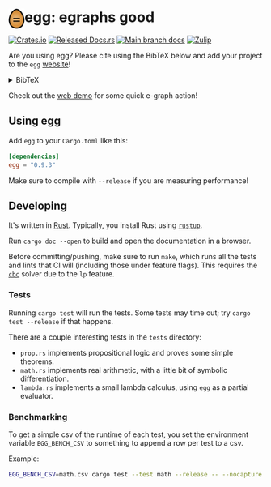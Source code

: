 # <img src="doc/egg.svg" alt="egg logo" height="40" align="left"> egg: egraphs good

[![Crates.io](https://img.shields.io/crates/v/egg.svg)](https://crates.io/crates/egg)
[![Released Docs.rs](https://img.shields.io/crates/v/egg?color=blue&label=docs)](https://docs.rs/egg/)
[![Main branch docs](https://img.shields.io/badge/docs-main-blue)](https://egraphs-good.github.io/egg/egg/)
[![Zulip](https://img.shields.io/badge/zulip-join%20chat-blue)](https://egraphs.zulipchat.com)

Are you using egg?
Please cite using the BibTeX below and
 add your project to the `egg`
 [website](https://github.com/egraphs-good/egraphs-good.github.io)!

<details class="bibtex">
    <summary>BibTeX</summary>
    <code><pre>@article{2021-egg,
  author = {Willsey, Max and Nandi, Chandrakana and Wang, Yisu Remy and Flatt, Oliver and Tatlock, Zachary and Panchekha, Pavel},
  title = {egg: Fast and Extensible Equality Saturation},
  year = {2021},
  issue_date = {January 2021},
  publisher = {Association for Computing Machinery},
  address = {New York, NY, USA},
  volume = {5},
  number = {POPL},
  url = {https://doi.org/10.1145/3434304},
  doi = {10.1145/3434304},
  abstract = {An e-graph efficiently represents a congruence relation over many expressions. Although they were originally developed in the late 1970s for use in automated theorem provers, a more recent technique known as equality saturation repurposes e-graphs to implement state-of-the-art, rewrite-driven compiler optimizations and program synthesizers. However, e-graphs remain unspecialized for this newer use case. Equality saturation workloads exhibit distinct characteristics and often require ad-hoc e-graph extensions to incorporate transformations beyond purely syntactic rewrites.  This work contributes two techniques that make e-graphs fast and extensible, specializing them to equality saturation. A new amortized invariant restoration technique called rebuilding takes advantage of equality saturation's distinct workload, providing asymptotic speedups over current techniques in practice. A general mechanism called e-class analyses integrates domain-specific analyses into the e-graph, reducing the need for ad hoc manipulation.  We implemented these techniques in a new open-source library called egg. Our case studies on three previously published applications of equality saturation highlight how egg's performance and flexibility enable state-of-the-art results across diverse domains.},
  journal = {Proc. ACM Program. Lang.},
  month = jan,
  articleno = {23},
  numpages = {29},
  keywords = {equality saturation, e-graphs}
}
</pre></code>
</details>

Check out the [web demo](https://egraphs-good.github.io/egg-web-demo) for some quick e-graph action!

## Using egg

Add `egg` to your `Cargo.toml` like this:
```toml
[dependencies]
egg = "0.9.3"
```

Make sure to compile with `--release` if you are measuring performance!

## Developing

It's written in [Rust](https://www.rust-lang.org/).
Typically, you install Rust using [`rustup`](https://www.rust-lang.org/tools/install).

Run `cargo doc --open` to build and open the documentation in a browser.

Before committing/pushing, make sure to run `make`, 
 which runs all the tests and lints that CI will (including those under feature flags).
This requires the [`cbc`](https://projects.coin-or.org/Cbc) solver
 due to the `lp` feature.

### Tests

Running `cargo test` will run the tests.
Some tests may time out; try `cargo test --release` if that happens.

There are a couple interesting tests in the `tests` directory:

- `prop.rs` implements propositional logic and proves some simple
  theorems.
- `math.rs` implements real arithmetic, with a little bit of symbolic differentiation.
- `lambda.rs` implements a small lambda calculus, using `egg` as a partial evaluator.


### Benchmarking

To get a simple csv of the runtime of each test, you set the environment variable
`EGG_BENCH_CSV` to something to append a row per test to a csv.

Example:
```bash
EGG_BENCH_CSV=math.csv cargo test --test math --release -- --nocapture --test --test-threads=1
```

